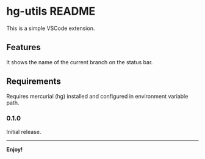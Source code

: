 # hg-utils README

This is a simple VSCode extension.

## Features

It shows the name of the current branch on the status bar.

## Requirements

Requires mercurial (hg) installed and configured in environment variable path.

### 0.1.0

Initial release.

-----------------------------------------------------------------------------------------------------------

**Enjoy!**
